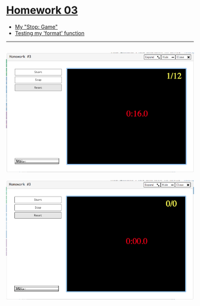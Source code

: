 # [Homework 03](https://github.com/20awesome/VladBolibruk_MA2018Python/issues/4)
* [My "Stop: Game"](https://py3.codeskulptor.org/#user302_xcV1AoiZj2w2Tfc_24.py)
* [Testing my 'format' function](https://py3.codeskulptor.org/#user302_nZ8mf921mU_3.py)

----

![alt text](Screen_Shot_1.png "RPSLS")
----

![alt text](Screen_Shot_2.png "RPSLS")
